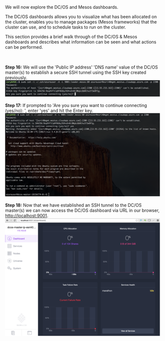 We will now explore the DC/OS and Mesos dashboards.<br>

The DC/OS dashboards allows you to visualize what has been allocated on the cluster, enables you to manage packages (Mesos frameworks) that the cluster can use, and to schedule tasks to run on the cluster.

This section provides a brief walk through of the DC/OS & Mesos dashboards and describes what information can be seen and what actions can be performed.

<br><br><b>Step 16:</b> We will use the 'Public IP address' 'DNS name' value of the DC/OS master(s) to establish a secure SSH tunnel using the SSH key created previously.
<img src="../images/01-acs-setup/acs-create-19.png"/>
<br><br><b>Step 17:</b> If prompted to 'Are you sure you want to continue connecting (yes/no): ', enter 'yes' and hit the Enter key.
<img src="../images/01-acs-setup/acs-create-20.png"/>
<br><br><b>Step 18:</b> Now that we have established an SSH tunnel to the DC/OS master(s) we can now access the DC/OS dashboard via URL in our browser, <a href="http://localhost:9001">http://localhost:9001</a>.
<img src="../images/01-acs-setup/acs-create-21.png"/>
